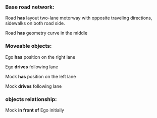 ### Base road network:

Road **has** layout two-lane motorway with opposite traveling directions, sidewalks on both road side.

Road **has** geometry curve in the middle

### Moveable objects:

Ego **has** position on the right lane

Ego **drives** following lane

Mock **has** position on the left lane

Mock **drives** following lane

### objects relationship:

Mock **in front of** Ego initially